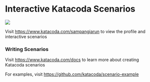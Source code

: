 # Interactive Katacoda Scenarios

[![](http://shields.katacoda.com/katacoda/sampangiarun/count.svg)](https://www.katacoda.com/sampangiarun "Get your profile on Katacoda.com")

Visit https://www.katacoda.com/sampangiarun to view the profile and interactive scenarios

### Writing Scenarios
Visit https://www.katacoda.com/docs to learn more about creating Katacoda scenarios

For examples, visit https://github.com/katacoda/scenario-example
